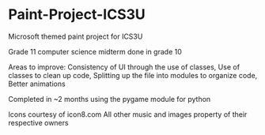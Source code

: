 # Paint-Project-ICS3U
Microsoft themed paint project for ICS3U

Grade 11 computer science midterm done in grade 10

Areas to improve:
Consistency of UI through the use of classes, Use of classes to clean up code, Splitting up the file into modules to organize code, Better animations

Completed in ~2 months using the pygame module for python

Icons courtesy of icon8.com
All other music and images property of their respective owners
